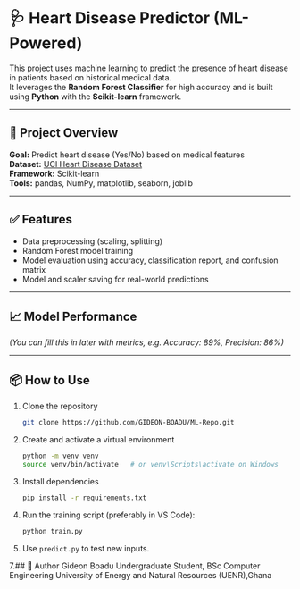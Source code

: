 # 🩺 Heart Disease Predictor (ML-Powered)

This project uses machine learning to predict the presence of heart disease in patients based on historical medical data.  
It leverages the **Random Forest Classifier** for high accuracy and is built using **Python** with the **Scikit-learn** framework.

---

## 🎯 Project Overview

**Goal:** Predict heart disease (Yes/No) based on medical features  
**Dataset:** [UCI Heart Disease Dataset](https://archive.ics.uci.edu/ml/datasets/heart+Disease)  
**Framework:** Scikit-learn  
**Tools:** pandas, NumPy, matplotlib, seaborn, joblib  

---

## ✅ Features

- Data preprocessing (scaling, splitting)  
- Random Forest model training  
- Model evaluation using accuracy, classification report, and confusion matrix  
- Model and scaler saving for real-world predictions  

---

## 📈 Model Performance
*(You can fill this in later with metrics, e.g. Accuracy: 89%, Precision: 86%)*

---

## 📦 How to Use

1. Clone the repository  
   ```bash
   git clone https://github.com/GIDEON-BOADU/ML-Repo.git
   ```
2. Create and activate a virtual environment
   ```bash
   python -m venv venv
   source venv/bin/activate   # or venv\Scripts\activate on Windows
   ```
3. Install dependencies
   ```bash
   pip install -r requirements.txt
   ```
4. Run the training script (preferably in VS Code):
   ```bash
   python train.py
   ```
5. Use ```predict.py``` to test new inputs.


7.## 🧠 Author
      Gideon Boadu
      Undergraduate Student, BSc Computer Engineering
      University of Energy and Natural Resources (UENR),Ghana
      
